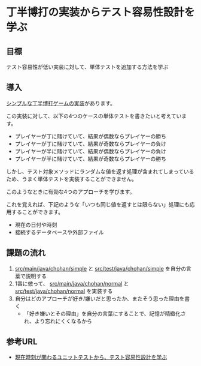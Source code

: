 # 丁半博打の実装からテスト容易性設計を学ぶ

## 目標

テスト容易性が低い実装に対して、単体テストを追加する方法を学ぶ

## 導入

[シンプルな丁半博打ゲームの実装](https://github.com/Null-PE/JavaPlayground/blob/master/src/main/java/chohan/simple/SimpleChohanGame.java)があります。

この実装に対して、以下の4つのケースの単体テストを書きたいと考えています。

- プレイヤーが丁に賭けていて、結果が偶数ならプレイヤーの勝ち
- プレイヤーが丁に賭けていて、結果が奇数ならプレイヤーの負け
- プレイヤーが半に賭けていて、結果が偶数ならプレイヤーの負け
- プレイヤーが半に賭けていて、結果が奇数ならプレイヤーの勝ち

しかし、テスト対象メソッドにランダムな値を返す処理が含まれてしまっているため、うまく単体テストを実装することができません。

このようなときに有効な4つのアプローチを学びます。

これを覚えれば、下記のような「いつも同じ値を返すとは限らない」処理にも応用することができます。

- 現在の日付や時刻
- 接続するデータベースや外部ファイル

## 課題の流れ

1. [src/main/java/chohan/simple](https://github.com/Null-PE/JavaPlayground/tree/master/src/main/java/chohan/simple) と [src/test/java/chohan/simple](https://github.com/Null-PE/JavaPlayground/tree/master/src/test/java/chohan/simple) を自分の言葉で説明する
1. 1番に倣って、 [src/main/java/chohan/normal](https://github.com/Null-PE/JavaPlayground/tree/master/src/main/java/chohan/normal) と [src/test/java/chohan/normal](https://github.com/Null-PE/JavaPlayground/tree/master/src/test/java/chohan/normal) を実装する
1. 自分はどのアプローチが好き/嫌いだと思ったか、またそう思った理由を書く
    - 「好き嫌いとその理由」を自分の言葉にすることで、記憶が精緻化され、より忘れにくくなるから

## 参考URL

- [現在時刻が関わるユニットテストから、テスト容易性設計を学ぶ](https://t-wada.hatenablog.jp/entry/design-for-testability)
